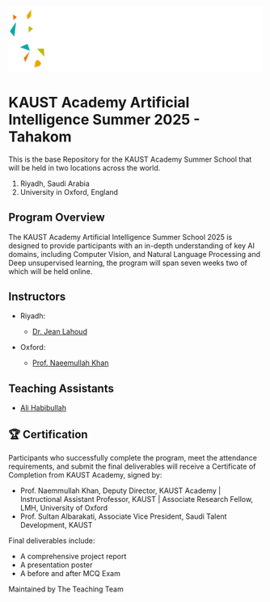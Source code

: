 ![Banner](Logos/Banner.png)

# KAUST Academy Artificial Intelligence Summer 2025 - Tahakom

This is the base Repository for the KAUST Academy Summer School that will be held in two locations across the world.

1. Riyadh, Saudi Arabia
2. University in Oxford, England

## Program Overview

The KAUST Academy Artificial Intelligence Summer School 2025 is designed to provide participants with an in-depth understanding of key AI domains, including Computer Vision, and Natural Language Processing and Deep unsupervised learning, the program will span seven weeks two of which will be held online.

## Instructors

- Riyadh:
  - [Dr. Jean Lahoud](https://www.linkedin.com/in/jean-lahoud-4179ab284/)

- Oxford:
  - [Prof. Naeemullah Khan](https://www.linkedin.com/in/profkhan/?originalSubdomain=sa)

## Teaching Assistants

- [Ali Habibullah](https://www.linkedin.com/in/ali-habibullah/)

## 🏆 Certification

Participants who successfully complete the program, meet the attendance requirements, and submit the final deliverables will receive a Certificate of Completion from KAUST Academy, signed by:

- Prof. Naemmullah Khan, Deputy Director, KAUST Academy | Instructional Assistant Professor, KAUST | Associate Research Fellow, LMH, University of Oxford
- Prof. Sultan Albarakati, Associate Vice President, Saudi Talent Development, KAUST

Final deliverables include:

- A comprehensive project report
- A presentation poster
- A before and after MCQ Exam

Maintained by The Teaching Team
